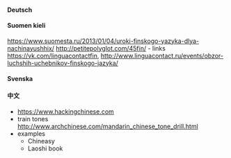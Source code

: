 #### Deutsch

#### Suomen kieli
https://www.suomesta.ru/2013/01/04/uroki-finskogo-yazyka-dlya-nachinayushhix/
http://petitepolyglot.com/45fin/ - links
https://vk.com/linguacontactfin, http://www.linguacontact.ru/events/obzor-luchshih-uchebnikov-finskogo-jazyka/

#### Svenska

#### 中文
* https://www.hackingchinese.com
* train tones http://www.archchinese.com/mandarin_chinese_tone_drill.html
* examples
  * Chineasy
  * Laoshi book